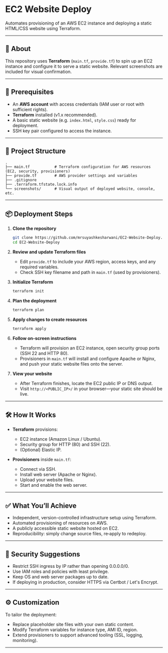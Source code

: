 # EC2 Website Deploy

Automates provisioning of an AWS EC2 instance and deploying a static HTML/CSS website using Terraform.

---

## 🚀 About

This repository uses **Terraform** (`main.tf`, `provide.tf`) to spin up an EC2 instance and configure it to serve a static website. Relevant screenshots are included for visual confirmation.

---

## 🔧 Prerequisites

* An **AWS account** with access credentials (IAM user or root with sufficient rights).
* **Terraform** installed (v1.x recommended).
* A basic static website (e.g. `index.html`, `style.css`) ready for deployment.
* SSH key pair configured to access the instance.

---

## 🧱 Project Structure

```
.
├── main.tf           # Terraform configuration for AWS resources (EC2, security, provisioners)
├── provide.tf        # AWS provider settings and variables
├── .gitignore
├── .terraform.tfstate.lock.info
└── screenshots/      # Visual output of deployed website, console, etc.
```

---

## 📦 Deployment Steps

1. **Clone the repository**

   ```bash
   git clone https://github.com/mrsuyashkesharwani/EC2-Website-Deploy.git
   cd EC2-Website-Deploy
   ```

2. **Review and update Terraform files**

   * Edit `provide.tf` to include your AWS region, access keys, and any required variables.
   * Check SSH key filename and path in `main.tf` (used by provisioners).

3. **Initialize Terraform**

   ```bash
   terraform init
   ```

4. **Plan the deployment**

   ```bash
   terraform plan
   ```

5. **Apply changes to create resources**

   ```bash
   terraform apply
   ```

6. **Follow on-screen instructions**

   * Terraform will provision an EC2 instance, open security group ports (SSH 22 and HTTP 80).
   * Provisioners in `main.tf` will install and configure Apache or Nginx, and push your static website files onto the server.

7. **View your website**

   * After Terraform finishes, locate the EC2 public IP or DNS output.
   * Visit `http://<PUBLIC_IP>/` in your browser—your static site should be live.

---

## 🛠️ How It Works

* **Terraform** provisions:

  * EC2 instance (Amazon Linux / Ubuntu).
  * Security group for HTTP (80) and SSH (22).
  * (Optional) Elastic IP.
* **Provisioners** inside `main.tf`:

  * Connect via SSH.
  * Install web server (Apache or Nginx).
  * Upload your website files.
  * Start and enable the web server.

---

## ✅ What You’ll Achieve

* Independent, version-controlled infrastructure setup using Terraform.
* Automated provisioning of resources on AWS.
* A publicly accessible static website hosted on EC2.
* Reproducibility: simply change source files, re‑apply to redeploy.

---

## 🔐 Security Suggestions

* Restrict SSH ingress by IP rather than opening 0.0.0.0/0.
* Use IAM roles and policies with least privilege.
* Keep OS and web server packages up to date.
* If deploying in production, consider HTTPS via Certbot / Let's Encrypt.

---

## ⚙️ Customization

To tailor the deployment:

* Replace placeholder site files with your own static content.
* Modify Terraform variables for instance type, AMI ID, region.
* Extend provisioners to support advanced tooling (SSL, logging, monitoring).

---
